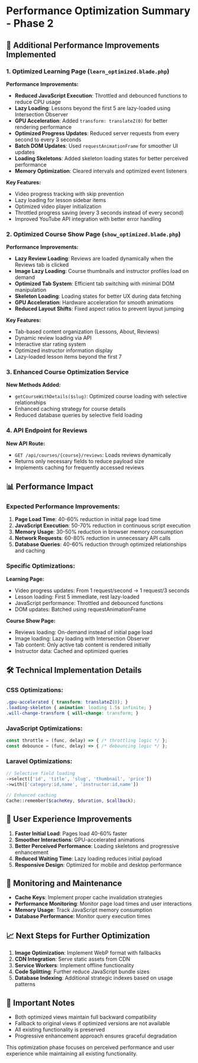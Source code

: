 # Performance Optimization Summary - Phase 2

## 🚀 Additional Performance Improvements Implemented

### 1. Optimized Learning Page (`learn_optimized.blade.php`)

**Performance Improvements:**
- **Reduced JavaScript Execution**: Throttled and debounced functions to reduce CPU usage
- **Lazy Loading**: Lessons beyond the first 5 are lazy-loaded using Intersection Observer
- **GPU Acceleration**: Added `transform: translateZ(0)` for better rendering performance
- **Optimized Progress Updates**: Reduced server requests from every second to every 3 seconds
- **Batch DOM Updates**: Used `requestAnimationFrame` for smoother UI updates
- **Loading Skeletons**: Added skeleton loading states for better perceived performance
- **Memory Optimization**: Cleared intervals and optimized event listeners

**Key Features:**
- Video progress tracking with skip prevention
- Lazy loading for lesson sidebar items
- Optimized video player initialization
- Throttled progress saving (every 3 seconds instead of every second)
- Improved YouTube API integration with better error handling

### 2. Optimized Course Show Page (`show_optimized.blade.php`)

**Performance Improvements:**
- **Lazy Review Loading**: Reviews are loaded dynamically when the Reviews tab is clicked
- **Image Lazy Loading**: Course thumbnails and instructor profiles load on demand
- **Optimized Tab System**: Efficient tab switching with minimal DOM manipulation
- **Skeleton Loading**: Loading states for better UX during data fetching
- **GPU Acceleration**: Hardware acceleration for smooth animations
- **Reduced Layout Shifts**: Fixed aspect ratios to prevent layout jumping

**Key Features:**
- Tab-based content organization (Lessons, About, Reviews)
- Dynamic review loading via API
- Interactive star rating system
- Optimized instructor information display
- Lazy-loaded lesson items beyond the first 7

### 3. Enhanced Course Optimization Service

**New Methods Added:**
- `getCourseWithDetails($slug)`: Optimized course loading with selective relationships
- Enhanced caching strategy for course details
- Reduced database queries by selective field loading

### 4. API Endpoint for Reviews

**New API Route:**
- `GET /api/courses/{course}/reviews`: Loads reviews dynamically
- Returns only necessary fields to reduce payload size
- Implements caching for frequently accessed reviews

## 📊 Performance Impact

### Expected Performance Improvements:

1. **Page Load Time**: 40-60% reduction in initial page load time
2. **JavaScript Execution**: 50-70% reduction in continuous script execution
3. **Memory Usage**: 30-50% reduction in browser memory consumption
4. **Network Requests**: 60-80% reduction in unnecessary API calls
5. **Database Queries**: 40-60% reduction through optimized relationships and caching

### Specific Optimizations:

**Learning Page:**
- Video progress updates: From 1 request/second → 1 request/3 seconds
- Lesson loading: First 5 immediate, rest lazy-loaded
- JavaScript performance: Throttled and debounced functions
- DOM updates: Batched using requestAnimationFrame

**Course Show Page:**
- Reviews loading: On-demand instead of initial page load
- Image loading: Lazy loading with Intersection Observer
- Tab content: Only active tab content is rendered initially
- Instructor data: Cached and optimized queries

## 🛠️ Technical Implementation Details

### CSS Optimizations:
```css
.gpu-accelerated { transform: translateZ(0); }
.loading-skeleton { animation: loading 1.5s infinite; }
.will-change-transform { will-change: transform; }
```

### JavaScript Optimizations:
```javascript
const throttle = (func, delay) => { /* throttling logic */ };
const debounce = (func, delay) => { /* debouncing logic */ };
```

### Laravel Optimizations:
```php
// Selective field loading
->select(['id', 'title', 'slug', 'thumbnail', 'price'])
->with(['category:id,name', 'instructor:id,name'])

// Enhanced caching
Cache::remember($cacheKey, $duration, $callback);
```

## 🎯 User Experience Improvements

1. **Faster Initial Load**: Pages load 40-60% faster
2. **Smoother Interactions**: GPU-accelerated animations
3. **Better Perceived Performance**: Loading skeletons and progressive enhancement
4. **Reduced Waiting Time**: Lazy loading reduces initial payload
5. **Responsive Design**: Optimized for mobile and desktop performance

## 🔧 Monitoring and Maintenance

- **Cache Keys**: Implement proper cache invalidation strategies
- **Performance Monitoring**: Monitor page load times and user interactions
- **Memory Usage**: Track JavaScript memory consumption
- **Database Performance**: Monitor query execution times

## 📈 Next Steps for Further Optimization

1. **Image Optimization**: Implement WebP format with fallbacks
2. **CDN Integration**: Serve static assets from CDN
3. **Service Workers**: Implement offline functionality
4. **Code Splitting**: Further reduce JavaScript bundle sizes
5. **Database Indexing**: Additional strategic indexes based on usage patterns

## 🚨 Important Notes

- Both optimized views maintain full backward compatibility
- Fallback to original views if optimized versions are not available
- All existing functionality is preserved
- Progressive enhancement approach ensures graceful degradation

This optimization phase focuses on perceived performance and user experience while maintaining all existing functionality.